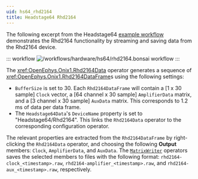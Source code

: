 ```yaml
---
uid: hs64_rhd2164
title: Headstage64 Rhd2164
---
```


The following excerpt from the Headstage64 [example workflow](xref:hs64_hs64) demonstrates the Rhd2164 functionality by streaming and saving data from the Rhd2164 device.

::: workflow
![/workflows/hardware/hs64/rhd2164.bonsai workflow](../../../workflows/hardware/hs64/rhd2164.bonsai)
:::

The <xref:OpenEphys.Onix1.Rhd2164Data> operator generates a sequence of <xref:OpenEphys.Onix1.Rhd2164DataFrame>s using the following settings:
- `BufferSize` is set to 30. Each `Rhd2164DataFrame` will contain a [1 x 30 sample] `Clock` vector, a [64 channel x 30 sample] `AmplifierData` matrix, and a [3 channel x 30 sample] `AuxData` matrix. This corresponds to 1.2 ms of data per data frame.
- The `Headstage64Data`'s `DeviceName` property is set to "Headstage64/Rhd2164". This links the `Rhd2164Data` operator to the corresponding configuration operator.

The relevant properties are extracted from the `Rhd2164DataFrame` by right-clicking the `Rhd2164Data` operator, and choosing the following **Output** members: `Clock`, `AmplifierData`, and `AuxData`. The [`MatrixWriter`](https://bonsai-rx.org/docs/api/Bonsai.Dsp.MatrixWriter.html) operators saves the selected members to files with the following format: `rhd2164-clock_<timestamp>.raw`, `rhd2164-amplifier_<timestamp>.raw`, and `rhd2164-aux_<timestamp>.raw`, respectively.